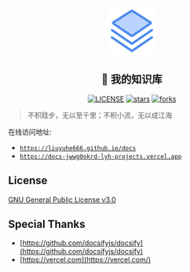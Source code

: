<p align="center">
    <a href="https://github.com/liuyuhe666/docs"><img width="100px" src="./assets/logo.png" alt="logo"></a>
    <h2 align="center">📖 我的知识库</h2>
</p>
<p align="center">
    <a href="https://github.com/liuyuhe666/docs/blob/main/LICENSE"><img src="https://img.shields.io/github/license/liuyuhe666/docs?color=42b883&style=flat-square" alt="LICENSE"></a>
    <a href="https://github.com/liuyuhe666/docs/stargazers"><img src="https://img.shields.io/github/stars/liuyuhe666/docs?color=42b883&logo=github&style=flat-square" alt="stars"></a>
    <a href="https://github.com/liuyuhe666/docs/network/members"><img src="https://img.shields.io/github/forks/liuyuhe666/docs?color=42b883&logo=github&style=flat-square" alt="forks"></a>
</p>

> 不积跬步，无以至千里；不积小流，无以成江海

在线访问地址:

- [`https://liuyuhe666.github.io/docs`](https://liuyuhe666.github.io/docs)
- [`https://docs-jwwg0okrd-lyh-projects.vercel.app`](https://docs-jwwg0okrd-lyh-projects.vercel.app)

## License

[GNU General Public License v3.0](https://github.com/liuyuhe666/docs/blob/main/LICENSE)

## Special Thanks

- [https://github.com/docsifyjs/docsify](https://github.com/docsifyjs/docsify)
- [https://vercel.com](https://vercel.com/)
